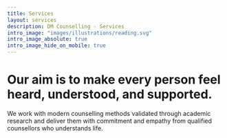 ```yaml
---
title: Services
layout: services
description: DM Counselling - Services
intro_image: "images/illustrations/reading.svg"
intro_image_absolute: true
intro_image_hide_on_mobile: true
---
```


# Our aim is to make every person feel heard, understood, and supported.

We work with modern counselling methods validated through academic research and deliver them with commitment and empathy from qualified counsellors who understands life.
